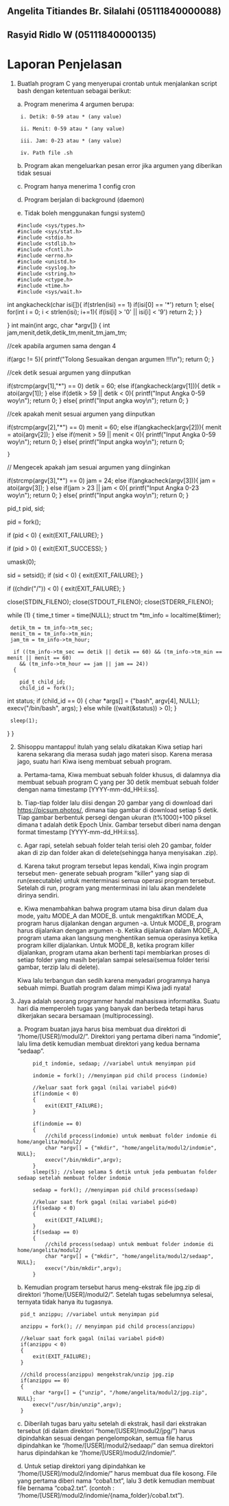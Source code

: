 ## Angelita Titiandes Br. Silalahi (05111840000088)
## Rasyid Ridlo W (05111840000135)


# Laporan Penjelasan

1. Buatlah program C yang menyerupai crontab untuk menjalankan script bash dengan ketentuan sebagai berikut:

    a. Program menerima 4 argumen berupa:
    
        i. Detik: 0-59 atau * (any value)
      
        ii. Menit: 0-59 atau * (any value)
      
        iii. Jam: 0-23 atau * (any value)
      
        iv. Path file .sh
    
    b. Program akan mengeluarkan pesan error jika argumen yang diberikan tidak sesuai
  
    c. Program hanya menerima 1 config cron
  
    d. Program berjalan di background (daemon)
  
    e. Tidak boleh menggunakan fungsi system()
    
       #include <sys/types.h>
       #include <sys/stat.h>
       #include <stdio.h>
       #include <stdlib.h>
       #include <fcntl.h>
       #include <errno.h>
       #include <unistd.h>
       #include <syslog.h>
       #include <string.h>
       #include <ctype.h>
       #include <time.h>
       #include <sys/wait.h>

int angkacheck(char isi[]){
   if(strlen(isi) == 1)
        if(isi[0] == '*')
            return 1;
    else{
        for(int i = 0; i < strlen(isi); i+=1){
            if(isi[i] > '0' || isi[i] < '9')
                return 2;
        }
    }

}
int main(int argc, char *argv[]) {
  int jam,menit,detik,detik_tm,menit_tm,jam_tm;

  //cek apabila argumen sama dengan 4

  if(argc != 5){
    printf("Tolong Sesuaikan dengan argumen !!!\n");
    return 0;
  }

//cek detik sesuai argumen yang diinputkan

  if(strcmp(argv[1],"*") == 0) detik = 60;
  else if(angkacheck(argv[1])){
    detik = atoi(argv[1]);
  }
   else  if(detik > 59 || detik < 0){
      printf("Input Angka 0-59 woy\n");
      return 0;
    }
    else{
        printf("Input angka woy\n");
      return 0;
    }


  //cek apakah menit sesuai argumen yang diinputkan

  if(strcmp(argv[2],"*") == 0) menit = 60;
  else if(angkacheck(argv[2])){
    menit = atoi(argv[2]);
  }
  else  if(menit > 59 || menit < 0){
      printf("Input Angka 0-59 woy\n");
       return 0;
        }
    else{
        printf("Input angka woy\n");
      return 0;

    }


  // Mengecek apakah jam sesuai argumen yang diinginkan

  if(strcmp(argv[3],"*") == 0) jam = 24;
  else if(angkacheck(argv[3])){
    jam = atoi(argv[3]);
  }
  else  if(jam > 23 || jam < 0){
      printf("Input Angka 0-23 woy\n");
      return 0;
        }
    else{
    printf("Input angka woy\n");
      return 0;
    }

  pid_t pid, sid;

  pid = fork();

  if (pid < 0) {
    exit(EXIT_FAILURE);
  }

  if (pid > 0) {
    exit(EXIT_SUCCESS);
  }

  umask(0);
  
   sid = setsid();
  if (sid < 0) {
    exit(EXIT_FAILURE);
  }

  if ((chdir("/")) < 0) {
    exit(EXIT_FAILURE);
  }

  close(STDIN_FILENO);
  close(STDOUT_FILENO);
  close(STDERR_FILENO);

while (1) {
     time_t timer = time(NULL);
     struct tm *tm_info = localtime(&timer);

     detik_tm = tm_info->tm_sec;
     menit_tm = tm_info->tm_min;
     jam_tm = tm_info->tm_hour;

      if ((tm_info->tm_sec == detik || detik == 60) && (tm_info->tm_min == menit || menit == 60)
        && (tm_info->tm_hour == jam || jam == 24))
      {

        pid_t child_id;
        child_id = fork();
int status;
        if (child_id == 0)
        {
          char *args[] = {"bash", argv[4], NULL};
          execv("/bin/bash", args);
        }
        else
           while ((wait(&status)) > 0);
    }

     sleep(1);

  }
}
     



  
2. Shisoppu mantappu! itulah yang selalu dikatakan Kiwa setiap hari karena sekarang dia merasa sudah jago materi sisop. Karena merasa jago, suatu hari Kiwa iseng membuat sebuah program.

    a. Pertama-tama, Kiwa membuat sebuah folder khusus, di dalamnya dia membuat sebuah program C yang per 30 detik membuat sebuah folder dengan nama timestamp [YYYY-mm-dd_HH:ii:ss].
  
    b. Tiap-tiap folder lalu diisi dengan 20 gambar yang di download dari https://picsum.photos/, dimana tiap gambar di download setiap 5 detik. Tiap gambar berbentuk persegi dengan ukuran (t%1000)+100 piksel dimana t adalah detik Epoch Unix. Gambar tersebut diberi nama dengan format timestamp [YYYY-mm-dd_HH:ii:ss].
 
    c. Agar rapi, setelah sebuah folder telah terisi oleh 20 gambar, folder akan di zip dan folder akan di delete(sehingga hanya menyisakan .zip).

    d. Karena takut program tersebut lepas kendali, Kiwa ingin program tersebut men- generate sebuah program "killer" yang siap di run(executable) untuk menterminasi semua operasi program tersebut. Setelah di run, program yang menterminasi ini lalu akan mendelete dirinya sendiri.
  
    e. Kiwa menambahkan bahwa program utama bisa dirun dalam dua mode, yaitu MODE_A dan MODE_B. untuk mengaktifkan MODE_A, program harus dijalankan dengan argumen -a. Untuk MODE_B, program harus dijalankan dengan argumen -b. Ketika dijalankan dalam MODE_A, program utama akan langsung menghentikan semua operasinya ketika program killer dijalankan. Untuk MODE_B, ketika program killer dijalankan, program utama akan berhenti tapi membiarkan proses di setiap folder yang masih berjalan sampai selesai(semua folder terisi gambar, terzip lalu di delete).
  
    Kiwa lalu terbangun dan sedih karena menyadari programnya hanya sebuah mimpi.
    Buatlah program dalam mimpi Kiwa jadi nyata!



3. Jaya adalah seorang programmer handal mahasiswa informatika. Suatu hari dia memperoleh tugas yang banyak dan berbeda tetapi harus dikerjakan secara bersamaan (multiprocessing).

    a. Program buatan jaya harus bisa membuat dua direktori di “/home/[USER]/modul2/”. Direktori yang pertama diberi nama “indomie”, lalu lima detik kemudian membuat direktori yang kedua bernama “sedaap”.
    
	        pid_t indomie, sedaap; //variabel untuk menyimpan pid

	        indomie = fork(); //menyimpan pid child process (indomie)

	        //keluar saat fork gagal (nilai variabel pid<0)
    	    if(indomie < 0)
	        {
	    	    exit(EXIT_FAILURE);
    	    }
    	
       	    if(indomie == 0)
	        {
	    	    //child process(indomie) untuk membuat folder indomie di home/angelita/modul2/
	    	    char *argv[] = {"mkdir", "home/angelita/modul2/indomie", NULL};
	    	    execv("/bin/mkdir",argv);
	        }
    	    sleep(5); //sleep selama 5 detik untuk jeda pembuatan folder sedaap setelah membuat folder indomie
	
    	    sedaap = fork(); //menyimpan pid child process(sedaap)
	
	        //keluar saat fork gagal (nilai variabel pid<0)
	        if(sedaap < 0)
	        {
	        	exit(EXIT_FAILURE);
	        }
	        if(sedaap == 0)
	        {
	    	    //child process(sedaap) untuk membuat folder indomie di home/angelita/modul2/
	    	    char *argv[] = {"mkdir", "home/angelita/modul2/sedaap", NULL};
	    	    execv("/bin/mkdir",argv);
	        }
        
  
    b. Kemudian program tersebut harus meng-ekstrak file jpg.zip di direktori “/home/[USER]/modul2/”. Setelah tugas sebelumnya selesai, ternyata tidak hanya itu tugasnya.
    
    	pid_t anzippu; //variabel untuk menyimpan pid

		anzippu = fork(); // menyimpan pid child process(anzippu)

		//keluar saat fork gagal (nilai variabel pid<0)
		if(anzippu < 0)
		{
			exit(EXIT_FAILURE);
		}
		
		//child process(anzippu) mengekstrak/unzip jpg.zip
		if(anzippu == 0)
		{
			char *argv[] = {"unzip", "/home/angelita/modul2/jpg.zip",  NULL};
			execv("/usr/bin/unzip",argv);
		}	
    		
  
    c. Diberilah tugas baru yaitu setelah di ekstrak, hasil dari ekstrakan tersebut (di dalam direktori “home/[USER]/modul2/jpg/”) harus dipindahkan sesuai dengan pengelompokan, semua file harus dipindahkan ke “/home/[USER]/modul2/sedaap/” dan semua direktori harus dipindahkan ke “/home/[USER]/modul2/indomie/”.
  
    d. Untuk setiap direktori yang dipindahkan ke “/home/[USER]/modul2/indomie/” harus membuat dua file kosong. File yang pertama diberi nama “coba1.txt”, lalu 3 detik kemudian membuat file bernama “coba2.txt”. (contoh : “/home/[USER]/modul2/indomie/{nama_folder}/coba1.txt”). 
  
   
